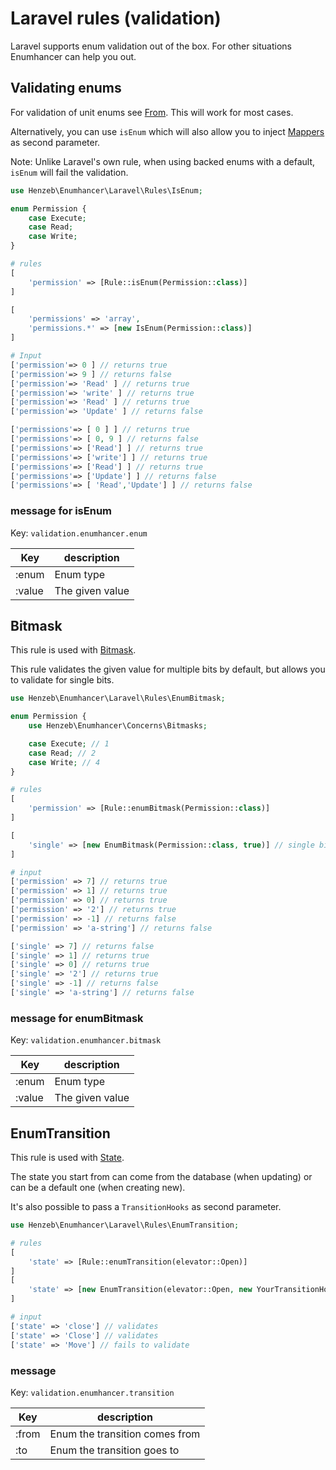 # Laravel rules (validation)

Laravel supports enum validation out of the box. For other situations Enumhancer
can help you out.

## Validating enums

For validation of unit enums see [From](from.md). This will work for most
cases.

Alternatively, you can use `isEnum` which will also allow you to inject
[Mappers](mappers.md) as second parameter.

Note: Unlike Laravel's own rule, when using backed enums with a default,
`isEnum` will fail the validation.

```php
use Henzeb\Enumhancer\Laravel\Rules\IsEnum;

enum Permission {
    case Execute;
    case Read;
    case Write;
}

# rules
[
    'permission' => [Rule::isEnum(Permission::class)]
]

[
    'permissions' => 'array',
    'permissions.*' => [new IsEnum(Permission::class)]
]

# Input
['permission'=> 0 ] // returns true
['permission'=> 9 ] // returns false
['permission'=> 'Read' ] // returns true
['permission'=> 'write' ] // returns true
['permission'=> 'Read' ] // returns true
['permission'=> 'Update' ] // returns false

['permissions'=> [ 0 ] ] // returns true
['permissions'=> [ 0, 9 ] // returns false
['permissions'=> ['Read'] ] // returns true
['permissions'=> ['write'] ] // returns true
['permissions'=> ['Read'] ] // returns true
['permissions'=> ['Update'] ] // returns false
['permissions'=> [ 'Read','Update'] ] // returns false
````

### message for isEnum

Key: `validation.enumhancer.enum`

| Key    | description      |
|--------|------------------|
| :enum  | Enum type        |
| :value | The given value  |

## Bitmask

This rule is used with [Bitmask](bitmasks.md).

This rule validates the given value for multiple bits by default, but allows
you to validate for single bits.

```php
use Henzeb\Enumhancer\Laravel\Rules\EnumBitmask;

enum Permission {
    use Henzeb\Enumhancer\Concerns\Bitmasks;

    case Execute; // 1
    case Read; // 2
    case Write; // 4
}

# rules
[
    'permission' => [Rule::enumBitmask(Permission::class)]
]

[
    'single' => [new EnumBitmask(Permission::class, true)] // single bits
]

# input
['permission' => 7] // returns true
['permission' => 1] // returns true
['permission' => 0] // returns true
['permission' => '2'] // returns true
['permission' => -1] // returns false
['permission' => 'a-string'] // returns false

['single' => 7] // returns false
['single' => 1] // returns true
['single' => 0] // returns true
['single' => '2'] // returns true
['single' => -1] // returns false
['single' => 'a-string'] // returns false
```

### message for enumBitmask

Key: `validation.enumhancer.bitmask`

| Key    | description      |
|--------|------------------|
| :enum  | Enum type        |
| :value | The given value  |

## EnumTransition

This rule is used with [State](state.md).

The state you start from can come from the database (when updating) or can be a
default one (when creating new).

It's also possible to pass a `TransitionHooks` as second parameter.

```php
use Henzeb\Enumhancer\Laravel\Rules\EnumTransition;

# rules
[
    'state' => [Rule::enumTransition(elevator::Open)]
]
[
    'state' => [new EnumTransition(elevator::Open, new YourTransitionHooks())]
]

# input
['state' => 'close'] // validates
['state' => 'Close'] // validates
['state' => 'Move'] // fails to validate

```

### message

Key: `validation.enumhancer.transition`

| Key   | description                    |
|-------|--------------------------------|
| :from | Enum the transition comes from |
| :to   | Enum the transition goes to    |

